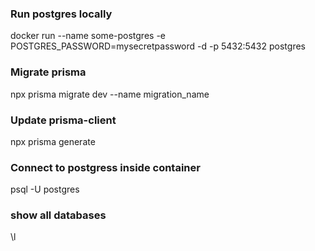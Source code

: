 ### Run postgres locally

docker run --name some-postgres -e POSTGRES_PASSWORD=mysecretpassword -d -p 5432:5432 postgres

### Migrate prisma

npx prisma migrate dev --name migration_name

### Update prisma-client

npx prisma generate

### Connect to postgress inside container

psql -U postgres

### show all databases

\l
